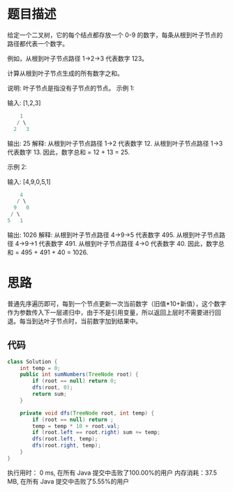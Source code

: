 # 题目描述
给定一个二叉树，它的每个结点都存放一个 0-9 的数字，每条从根到叶子节点的路径都代表一个数字。

例如，从根到叶子节点路径 1->2->3 代表数字 123。

计算从根到叶子节点生成的所有数字之和。

说明: 叶子节点是指没有子节点的节点。
示例 1:

输入: [1,2,3]

```java
    1
   / \
  2   3
```

输出: 25
解释:
从根到叶子节点路径 1->2 代表数字 12.
从根到叶子节点路径 1->3 代表数字 13.
因此，数字总和 = 12 + 13 = 25.

示例 2:

输入: [4,9,0,5,1]

```java
    4
   / \
  9   0
 / \
5   1
```

输出: 1026
解释:
从根到叶子节点路径 4->9->5 代表数字 495.
从根到叶子节点路径 4->9->1 代表数字 491.
从根到叶子节点路径 4->0 代表数字 40.
因此，数字总和 = 495 + 491 + 40 = 1026.

# 思路
普通先序遍历即可，每到一个节点更新一次当前数字（旧值*10+新值），这个数字作为参数传入下一层递归中，由于不是引用变量，所以返回上层时不需要进行回退。每当到达叶子节点时，当前数字加到结果中。

## 代码

```java
class Solution {
	int temp = 0;
    public int sumNumbers(TreeNode root) {
    	if (root == null) return 0;
    	dfs(root, 0);
    	return sum;
    }

    private void dfs(TreeNode root, int temp) {
    	if (root == null) return ;
    	temp = temp * 10 + root.val;
    	if (root.left == root.right) sum += temp;
    	dfs(root.left, temp);
    	dfs(root.right, temp);
    }
}

```
执行用时：
0 ms, 在所有 Java 提交中击败了100.00%的用户
内存消耗：37.5 MB, 在所有 Java 提交中击败了5.55%的用户